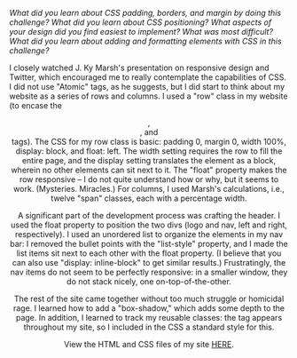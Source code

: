 <em>What did you learn about CSS padding, borders, and margin by doing this challenge?
What did you learn about CSS positioning?
What aspects of your design did you find easiest to implement? What was most difficult?
What did you learn about adding and formatting elements with CSS in this challenge?</em>

I closely watched J. Ky Marsh's presentation on responsive design and Twitter, which encouraged me to really contemplate the capabilities of CSS. I did not use "Atomic" tags, as he suggests, but I did start to think about my website as a series of rows and columns. I used a "row" class in my website (to encase the <header>, <main>, and <footer> tags). The CSS for my row class is basic: padding 0, margin 0, width 100%, display: block, and float: left. The width setting requires the row to fill the entire page, and the display setting translates the element as a block, wherein no other elements can sit next to it. The "float" property makes the row responsive – I do not quite understand how or why, but it seems to work. (Mysteries. Miracles.) For columns, I used Marsh's calculations, i.e., twelve "span" classes, each with a percentage width.

A significant part of the development process was crafting the header. I used the float property to position the two divs (logo and nav, left and right, respectively). I used an unordered list to organize the elements in my nav bar: I removed the bullet points with the "list-style" property, and I made the list items sit next to each other with the float property. (I believe that you can also use "display: inline-block" to get similar results.) Frustratingly, the nav items do not seem to be perfectly responsive: in a smaller window, they do not stack nicely, one on-top-of-the-other.

The rest of the site came together without too much struggle or homicidal rage. I learned how to add a "box-shadow," which adds some depth to the page. In addition, I learned to track my reusable classes: the <a> tag appears throughout my site, so I included in the CSS a standard style for this.

View the HTML and CSS files of my site <a href="https://github.com/reginafcompton/reginafcompton.github.io/">HERE</a>.
